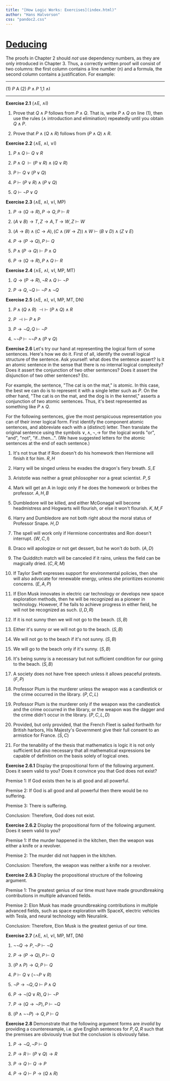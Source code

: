 ```yaml
---
title: "[How Logic Works: Exercises](index.html)"
author: "Hans Halvorson"
css: "pandoc2.css"
---
```


# [Deducing](deducing.html)

The proofs in Chapter 2 should *not* use dependency numbers, as they
are only introduced in Chapter 3. Thus, a correctly written proof will
consist of two columns: the first column contains a line number (n)
and a formula, the second column contains a justification. For
example:

---------------   ---------  -------------
(1) $P$                      A
(2) $P\wedge P$              1,1 $\wedge$I
---------------   ---------  -------------


**Exercise 2.1** ($\wedge$E, $\wedge$I)

1.  Prove that $Q\wedge P$ follows from $P\wedge Q$. That is, write
    $P\wedge Q$ on line $(1)$, then use the rules ($\wedge$
    introduction and elimination) repeatedly until you obtain $Q\wedge
    P$.

2.  Prove that $P\wedge (Q\wedge R)$ follows from $(P\wedge Q)\wedge R$.


**Exercise 2.2** ($\wedge$E, $\wedge$I, $\vee$I)

1.  $P\wedge Q\:\vdash\:Q\vee R$

2.  $P\wedge Q\:\vdash (P\vee R)\wedge (Q\vee R)$

3.  $P\:\vdash\:Q\vee (P\vee Q)$

4.  $P\:\vdash\: (P\vee R)\wedge (P\vee Q)$

5. $Q\:\vdash\: \neg P\vee Q$


**Exercise 2.3** ($\wedge$E, $\wedge$I, $\vee$I, MP)
  
1. $P\to (Q\to R),\,P\to Q,\,P\:\vdash\: R$

2. $(A\vee B)\to T,\,Z\to A,\,T\to W,\,Z\:\vdash\:W$ 

3. $(A\to B)\wedge (C\to A),\,(C\wedge (W\to Z))\wedge
  W\:\vdash\:(B\vee D)\wedge (Z\vee E)$
  
4. $P\to (P\to Q),\,P\:\vdash\: Q$

5. $P\wedge (P\to Q)\:\vdash\: P\wedge Q$

6. $P\to (Q\to R),P\wedge Q\:\vdash\: R$


**Exercise 2.4** ($\wedge$E, $\wedge$I, $\vee$I, MP, MT)

1. $Q\to (P\to R),\neg R\wedge Q\:\vdash\: \neg P$

2. $P\to Q,\neg Q\:\vdash\: \neg P\wedge \neg Q$


**Exercise 2.5** ($\wedge$E, $\wedge$I, $\vee$I, MP, MT, DN)

1. $P\wedge (Q\wedge R)\:\dashv\vdash\: (P\wedge Q)\wedge R$ 

2. $P\:\dashv\vdash\: P\wedge P$

3. $P\to \neg Q,Q\: \vdash \: \neg P$

4. $\neg \neg P\: \vdash \: \neg \neg P\wedge (P\vee Q)$


<!--- Pospesel and Marans have many translation problems http://humbox.edshare.ac.uk/id/eprint/5509 -->

**Exercise 2.6** Let's try our hand at representing the logical form
of some sentences. Here's how we do it. First of all, identify the
overall logical structure of the sentence. Ask yourself: what does the
sentence assert? Is it an atomic sentence in the sense that there is
no internal logical complexity?  Does it assert the conjunction of two
other sentences? Does it assert the disjunction of two other
sentences? Etc.

For example, the sentence, "The cat is on the mat," is atomic. In this
case, the best we can do is to represent it with a single letter such
as $P$. On the other hand, "The cat is on the mat, and the dog is in
the kennel," asserts a conjunction of two atomic sentences. Thus, it's
best represented as something like $P\wedge Q$.

For the following sentences, give the most perspicuous representation
you can of their inner logical form. First identify the component
atomic sentences, and abbreviate each with a (distinct) letter. Then
translate the original sentence using the symbols $\vee ,\wedge ,\neg
,\to$ for the logical words "or", "and", "not", "if...then...". (We
have suggested letters for the atomic sentences at the end of each
sentence.)

1.  It's not true that if Ron doesn't do his homework then Hermione will
    finish it for him. $R,H$

2.  Harry will be singed unless he evades the dragon's fiery breath.
    $S,E$

3.  Aristotle was neither a great philosopher nor a great scientist.
    $P,S$

4.  Mark will get an A in logic only if he does the homework or bribes
    the professor. $A,H,B$

5.  Dumbledore will be killed, and either McGonagal will become
    headmistress and Hogwarts will flourish, or else it won't flourish.
    $K,M,F$

6.  Harry and Dumbledore are not both right about the moral status of
    Professor Snape. $H,D$
	
7. The spell will work only if Hermione concentrates and Ron doesn't
   interrupt. ($W,C,I$)
   
8. Draco will apologize or not get dessert, but he won't do
   both. ($A,D$)
   
9. The Quidditch match will be canceled if it rains, unless the field
   can be magically dried. ($C,R,M$)
   
10. If Taylor Swift expresses support for environmental policies, then
    she will also advocate for renewable energy, unless she
    prioritizes economic concerns. ($E,A,P$)
	
11. If Elon Musk innovates in electric car technology or develops new
    space exploration methods, then he will be recognized as a pioneer
    in technology. However, if he fails to achieve progress in either
    field, he will not be recognized as such. ($I,D,R$)
	
12. If it is not sunny then we will not go to the beach. ($S,B$)

13. Either it's sunny or we will not go to the beach. ($S,B$)

14. We will not go to the beach if it's not sunny. ($S,B$)

15. We will go to the beach only if it's sunny. ($S,B$)

16. It's being sunny is a necessary but not sufficient condition for
    our going to the beach. ($S,B$)
	
17. A society does not have free speech unless it allows peaceful
    protests. ($F,P$)
	
18. Professor Plum is the murderer unless the weapon was a candlestick
    or the crime occurred in the library. ($P,C,L$)
	
19. Professor Plum is the murderer only if the weapon was the
    candlestick and the crime occurred in the library, or the weapon
    was the dagger and the crime didn't occur in the
    library. ($P,C,L,D$)
	
20. Provided, but only provided, that the French Fleet is sailed
    forthwith for British harbors, His Majesty's Government give their
    full consent to an armistice for France. ($S,C$)
	
21. For the tenability of the thesis that mathematics is logic it is
    not only sufficient but also necessary that all mathematical
    expressions be capable of definition on the basis solely of
    logical ones.
	
	
	
**Exercise 2.6.1** Display the propositional form of the following
argument. Does it seem valid to you? Does it convince you that God
does not exist? 	
	
Premise 1: If God exists then he is all good and all powerful. 

Premise 2: If God is all good and all powerful then there would be no
suffering.

Premise 3: There is suffering. 

Conclusion: Therefore, God does not exist.


**Exercise 2.6.2** Display the propositional form of the following
argument. Does it seem valid to you?

Premise 1: If the murder happened in the kitchen, then the weapon was
either a knife or a revolver.

Premise 2: The murder did not happen in the kitchen.

Conclusion: Therefore, the weapon was neither a knife nor a revolver.
	
	
**Exercise 2.6.3** Display the propositional structure of the
following argument.

Premise 1: The greatest genius of our time must have made
groundbreaking contributions in multiple advanced fields.

Premise 2: Elon Musk has made groundbreaking contributions in multiple
advanced fields, such as space exploration with SpaceX, electric
vehicles with Tesla, and neural technology with Neuralink.

Conclusion: Therefore, Elon Musk is the greatest genius of our time.


**Exercise 2.7** ($\wedge$E, $\wedge$I, $\vee$I, MP, MT, DN)

1. $\neg \neg Q\to P,\,\neg P\:\vdash\:\neg Q$

2. $P\to (P\to Q),\,P\:\vdash\: Q$

3. $(P\wedge P)\to Q,\, P\:\vdash\: Q$

4. $P\:\vdash\: Q\vee (\neg\neg P\vee R)$

5. $\neg P\to \neg Q,Q\:\vdash\: P\wedge Q$

6. $P\to \neg (Q\vee R),Q\:\vdash \: \neg P$

7. $P\to (Q\to \neg P),P\:\vdash\: \neg Q$

8. $(P\wedge \neg\neg P)\to Q,\, P\:\vdash\: Q$




**Exercise 2.8** Demonstrate that the following argument forms are
*invalid* by providing a counterexample, i.e. give English sentences
for $P,Q,R$ such that the premises are obviously true but the
conclusion is obviously false.

1.  $P\to \neg Q,\neg P \: \vdash \: Q$

2.  $P\to R\:\vdash \: (P\vee Q)\to R$

3. $P\to Q\:\vdash \: Q\to P$

4. $P\to Q\: \vdash \: P\to (Q\wedge R)$
